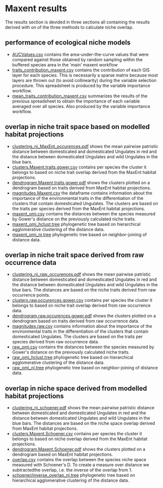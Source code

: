 # Maxent results
The results section is devided in three sections all containing the results derived with on of the three methods to calculate niche overlap. 

## performance of ecological niche models 
- [AUCValues.csv](AUCValues.csv) contains the area-under-the-curve values that were compared
  against those obtained by random sampling within the buffered species area in the 'main'
  maxent workflow
- [traits_contribution_maxent.csv](traits_contribution_maxent.csv) contains the contribution
  of each GIS layer for each species. This is necessarily a sparse matrix because most
  layers are thrown out (to avoid collinearity) during the variable selection procedure. This
  spreadsheet is produced by the variable importance workflow.
- [mean_traits_contribution_maxent.csv](mean_traits_contribution_maxent.csv) summarizes the
  results of the previous spreadsheet to obtain the importance of each variable averaged
  over all species. Also produced by the variable importance workflow.

## overlap in niche trait space based on modelled habitat projections
- [clustering_nj_MaxEnt_occurences.pdf](clustering_nj_MaxEnt_occurences.pdf) shows the mean pairwise patristic distance between domesticated and domesticated Ungulates in red and the distance between domesticated Ungulates and wild Ungulates in the blue bars. 
- [clusters.Maxent.traits.gower.csv](clusters.Maxent.traits.gower.csv) contains per species the cluster it belongs to based on niche trait overlap derived from the MaxEnt habitat projections.
- [dendrogram.Maxent.traits.gower.pdf](dendrogram.Maxent.traits.gower.pdf) shows the clusters plotted on a dendrogram based on traits derived from MaxEnt habitat projections.
- [magnitudes.Maxent.csv](magnitudes.Maxent.csv) the dataframe contains information about the importance of the environmental traits in the differentiation of the clusters that contain domesticated Ungulates. The clusters are based on the traits per species derived from the MaxEnt habitat projections.
- [maxent_omi.csv](gower/maxent_omi.csv) contains the distances between the species measured by Gower's distance on the previously calculated niche traits. 
- [maxent_omi_hclust.tree](gower/maxent_omi_hclust.tree) phylogenetic tree based on hierarchical agglomerative clustering of the distance data. 
- [maxent_omi_nj.tree](gower/maxent_omi_nj.tree) phylogenetic tree based on neighbor-joining of distance data.

## overlap in niche trait space derived from raw occurrence data
- [clustering_nj_raw_occurences.pdf](clustering_nj_raw_occurences.pdf) shows the mean pairwise patristic distance between domesticated and domesticated Ungulates in red and the distance between domesticated Ungulates and wild Ungulates in the blue bars. The distances are based on the niche traits derived from raw occurrence points.
- [clusters.raw.occurences.gower.csv](clusters.raw.occurences.gower.csv) contains per species the cluster it belongs to based on niche trait overlap derived from raw occurrence data.
- [dendrogram.raw.occurences.gower.pdf](clusters.raw.occurences.gower.csv) shows the clusters plotted on a dendrogram based on traits derived from raw occurrence data.
- [magnitudes.raw.csv](magnitudes.raw.csv) contains information about the importance of the environmental traits in the differentiation of the clusters that contain domesticated Ungulates. The clusters are based on the traits per species derived from raw occurrence data.
- [raw_omi.csv](gower/raw_omi.csv) contains the distances between the species measured by Gower's distance on the previously calculated niche traits. 
- [raw_omi_hclust.tree](gower/raw_omi_hclust.tree) phylogenetic tree based on hierarchical agglomerative clustering of the distance data. 
- [raw_omi_nj.tree](gower/raw_omi_nj.tree) phylogenetic tree based on neighbor-joining of distance data.

## overlap in niche space derived from modelled habitat projections
- [clustering_nj_schoener.pdf](clustering_nj_schoener.pdf) shows the mean pairwise patristic distance between domesticated and domesticated Ungulates in red and the distance between domesticated Ungulates and wild Ungulates in the blue bars. The distances are based on the niche space overlap derived from MaxEnt habitat projections.
- [clusters.Maxent.Schoener.csv](clusters.Maxent.Schoener.csv) contains per species the cluster it belongs to based on niche overlap derived from the MaxEnt habitat projections.
- [dendrogram.Maxent.Schoener.pdf](dendrogram.Maxent.Schoener.pdf) shows the clusters plotted on a dendrogram based on MaxEnt habitat projections.
- [overlap.csv](schoener/overlap.csv) contains the overlap between the species niche space measured with Schoener's D. To create a measure over distance we subtractedthe overlap, i.e. the inverse of the overlap from 1.
- [schoener/inverse_overlap_nj.tree](schoener/inverse_overlap_nj.tree) phylogenetic tree based on hierarchical agglomerative clustering of the distance data. 
